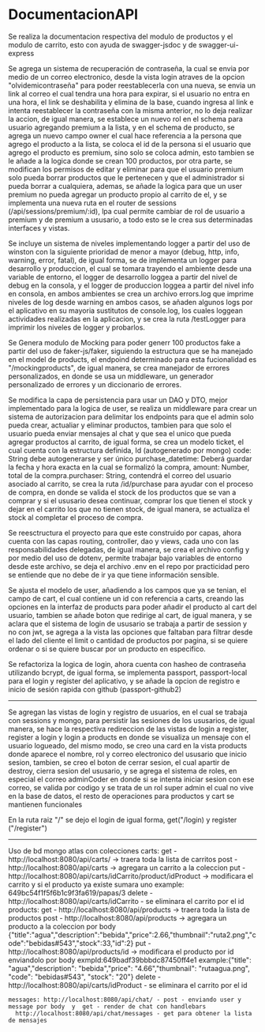 # DocumentacionAPI

Se realiza la documentacion respectiva del modulo de productos y el modulo de carrito, esto con ayuda de swagger-jsdoc y
de swagger-ui-express 

Se agrega un sistema de recuperación de contraseña, la cual se envia por medio de un correo electronico, desde la vista login atraves
de la opcion "olvidemicontraseña" para poder reestablecerla con una nueva, se envia un link al correo el cual tendra una hora para expirar,
si el usuario no entra en una hora, el link se deshabilita y elimina de la base, cuando ingresa al link e intenta reestablecer la 
contraseña con la misma anterior, no lo deja realizar la accion, de igual manera, se establece un nuevo rol en el schema para usuario 
agregando premium a la lista, y en el schema de producto, se agrega un nuevo campo owner el cual hace referencia a la persona que agrego 
el producto a la lista, se coloca el id de la persona si el usuario que agrego el producto es premium, sino solo se coloca admin, esto
tambien se le añade a la logica donde se crean 100 productos, por otra parte, se modifican los permisos de editar y eliminar para que
el usuario premium solo pueda borrar productos que le pertenecen y que el administrador si pueda borrar a cualquiera, ademas, se añade
la logica para que un user premium no pueda agregar un producto propio al carrito de el, y se implementa una nueva ruta en el router de
sessions (/api/sessions/premium/:id), lpa cual permite cambiar de rol de usuario a premium y de premium a ususario, a todo esto se le 
crea sus determinadas interfaces y vistas.

Se incluye un sistema de niveles implementando logger a partir del uso de winston con la siguiente prioridad de menor a mayor 
(debug, http, info, warning, error, fatal), de igual forma, se de implementa un logger para desarrollo y produccion, el cual se 
tomara trayendo el ambiente desde una variable de entorno, el logger de desarrollo loggea a partir del nivel de debug en la consola, 
y el logger de produccion loggea a partir del nivel info en consola, en ambos ambientes se crea un archivo errors.log que imprime niveles 
de log desde warning en ambos casos, se añaden algunos logs por el aplicativo en su mayoria sustitutos de console.log, los cuales 
loggean actividades realizadas en la aplicacion, y se crea la ruta /testLogger para imprimir los niveles de logger y probarlos.

Se Genera modulo de Mocking para poder generr 100 productos fake a partir del uso de faker-js/faker, siguiendo la estructura que
se ha manejado en el model de products, el endpoind determinado para esta fucionalidad es "/mockingproducts", de igual manera, se
crea manejador de errores personalizados, en donde se usa un middleware, un generador personalizado de errores y un diccionario de
errores.

Se modifica la capa de persistencia para usar un DAO y DTO, mejor implementado para la logica de user, se realiza un middleware 
para crear un sistema de autorizacion para delimitar los endpoints para que el admin solo pueda crear, actualiar y eliminar productos, 
tambien para que solo el usuario pueda enviar mensajes al chat y que sea el unico que pueda agregar productos al carrito, de igual forma,
se crea un modelo ticket, el cual cuenta con la estructura definida, Id (autogenerado por mongo) code: String debe autogenerarse y 
ser único purchase_datetime: Deberá guardar la fecha y hora exacta en la cual se formalizó la compra, amount: Number, total de la 
compra.purchaser: String, contendrá el correo del usuario asociado al carrito, se crea la ruta /id/purchase para ayudar con el proceso 
de compra, en donde se valida el stock de los productos que se van a comprar y si el ususario desea continuar, comprar los que tienen el 
stock y dejar en el carrito los que no tienen stock, de igual manera, se actualiza el stock al completar el proceso de compra.

Se reesctructura el proyecto para que este construido por capas, ahora cuenta con las capas routing, controller, dao y
views, cada uno con las responsabilidades delegadas, de igual manera, se crea el archivo config y por medio del uso de dotenv,
permite trabajar bajo variables de entorno desde este archivo, se deja el archivo .env en el repo por practicidad pero se entiende
que no debe de ir ya que tiene información sensible.

Se ajusta el modelo de user, añadiendo a los campos que ya se tenian, el campo de cart, el cual contiene un id con referencia a carts, 
creando las opciones en la interfaz de products para poder añadir el producto al cart del usuario, tambien se añade boton que redirige al cart,
de igual manera, y se aclara que el sistema de login de ususario se trabaja a partir de session y no con jwt, se agrega a la vista 
las opciones que faltaban para filtrar desde el lado del cliente el limit o cantidad de productos por pagina, si se quiere ordenar o 
si se quiere buscar por un producto en especifico.


Se refactoriza la logica de login, ahora cuenta con hasheo de contraseña utilizando bcrypt, 
de igual forma, se implementa passport, passport-local para el login y register del aplicativo, y se añade la opcion de registro e 
inicio de sesión rapida con github (passport-github2)

---------------------------
Se agregan las vistas de login y registro de usuarios, en el cual se trabaja con sessions y mongo, 
para persistir las sesiones de los ususarios, de igual manera, se hace la respectiva redireccion de las vistas de login a register,
register a login y login a products en donde se visualiza un mensaje con el usuario logueado, del mismo modo, se creo una card 
en la vista products donde aparece el nombre, rol y correo electronico del ususario que inicio sesion, tambien, 
se creo el boton de cerrar sesion, el cual apartir de destroy, cierra sesion del ususario, y se agrega el sistema de roles,
en especial el correo adminCoder en donde si se intenta iniciar sesion con ese correo, se valida por codigo y se trata de un rol 
super admin el cual no vive en la base de datos, el resto de operaciones para productos y cart se mantienen funcionales 

En la ruta raiz "/" se dejo el login 
de igual forma, get("/login) 
y register ("/register")


----------- 
Uso de bd mongo atlas con colecciones 
  carts: 
    get - http://localhost:8080/api/carts/ -> traera toda la lista de carritos 
    post - http://localhost:8080/api/carts -> agregara un carrito a la coleccion
    put - http://localhost:8080/api/carts/idCarrito/product/idProduct -> modificara el carrito y si el producto ya existe sumara uno
                                example: 649bc54f1f5f6b1c9f3fa619/papas/3
    delete - http://localhost:8080/api/carts/idCarrito - se eliminara el carrito por el id
  products:
    get - http://localhost:8080/api/products -> traera toda la lista de productos 
    post - http://localhost:8080/api/products -> agregara un producto a la coleccion por body
            {"title":"agua","description":"bebida","price":2.66,"thumbnail":"ruta2.png","code":"bebidas#543","stock":33,"id":2}
    put -http://localhost:8080/api/products/id -> modificara el producto por id enviandolo por  body exmpId:649badf39bbbdc87450ff4e1
      example:{"title": "agua","description": "bebida","price": "4.66","thumbnail": "rutaagua.png", "code": "bebidas#543", "stock": "20"}
    delete - http://localhost:8080/api/carts/idProduct - se eliminara el carrito por el id

    messages: http://localhost:8080/api/chat/ - post - enviando user y message por body  y  get - render de chat con handlebars
      http://localhost:8080/api/chat/messages - get para obtener la lista de mensajes
